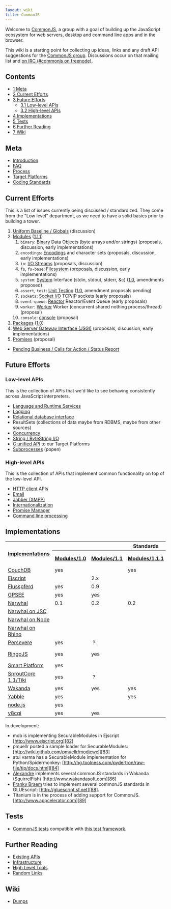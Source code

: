 ```yaml
---
layout: wiki
title: CommonJS
---
```

Welcome to [CommonJS][3], a group with a goal of building up the JavaScript
ecosystem for web servers, desktop and command line apps and in the browser. 

This wiki is a starting point for collecting up ideas, links and any draft API
suggestions for the [CommonJS group][4]. Discussions occur on that mailing
list and [on IRC (#commonjs on freenode)][5]. 

## Contents

*   [1 Meta][7]
*   [2 Current Efforts][8]
*   [3 Future Efforts][9] 
    *   [3.1 Low-level APIs][10]
    *   [3.2 High-level APIs][11]
*   [4 Implementations][12]
*   [5 Tests][13]
*   [6 Further Reading][14]
*   [7 Wiki][15]

##  Meta 

*   [Introduction][16] 
*   [FAQ][17] 
*   [Process][18] 
*   [Target Platforms][19] 
*   [Coding Standards][20] 

##  Current Efforts 

This is a list of issues currently being discussed / standardized. They come
from the "Low level" department, as we need to have a solid basics prior to
building a tower. 

1.  [Uniform Baseline / Globals][21] (discussion) 
2.  [Modules][22] ([1.1.1][23]) 
    1.  `binary`: [Binary][24] Data Objects (byte arrays and/or strings) (proposals, discussion, early implementations) 
    2.  `encodings`: [Encodings][25] and character sets (proposals, discussion, early implementations) 
    3.  `io`: [I/O Streams][26] (proposals, discussion) 
    4.  `fs`, `fs-base`: [Filesystem][27] (proposals, discussion, early implementations) 
    5.  `system`: [System][28] Interface (stdin, stdout, stderr, &c) ([1.0][29], amendments proposed) 
    6.  `assert`, `test`: [Unit Testing][30] ([1.0][31], amendment proposals pending) 
    7.  `sockets`: [Socket I/O][32] TCP/IP sockets (early proposals) 
    8.  `event-queue`: [Reactor][33] Reactor/Event Queue (early proposals) 
    9.  `worker`: [Worker][34] Worker (concurrent shared nothing process/thread) (proposal) 
    10. `console`: [console][35] (proposal) 
3.  [Packages][36] ([1.0][37]) 
4.  [Web Server Gateway Interface (JSGI)][38] (proposals, discussion, early implementations) 
5.  [Promises][39] (proposal) 

*   [Pending Business / Calls for Action / Status Report][40] 

##  Future Efforts 

###  Low-level APIs 

This is the collection of APIs that we'd like to see behaving consistently
across JavaScript interpreters. 

*   [Language and Runtime Services][41] 
*   [Logging][42] 
*   [Relational database interface][43] 
*   ResultSets (collections of data maybe from RDBMS, maybe from other sources) 
*   [Concurrency][44] 
*   [String / ByteString I/O][45] 
*   [C unified API][46] to our Target Platforms 
*   [Subprocesses][47] (popen) 

###  High-level APIs 

This is the collection of APIs that implement common functionality on top of 
the low-level API. 

*   [HTTP client][48] APIs 
*   [Email][49] 
*   [Jabber (XMPP)][50] 
*   [Internationalization][51] 
*   [Promise Manager][52] 
*   [Command line processing][53] 

##  Implementations 

<table width="100%">
	<tbody>
		<tr>
			<th rowspan="2">
				<a href="/wiki/Implementations" title="Implementations">Implementations</a>
			</th>
			<th colspan="5"> Standards </th>
			<th colspan="11"> Proposals and standards in development </th>
		</tr>
		<tr>
			<th>
				<a href="/wiki/Modules/1.0" title="Modules/1.0">Modules/1.0</a>
			</th>
			<th>
				<a href="/wiki/Modules/1.1" title="Modules/1.1">Modules/1.1</a>
			</th>
			<th>
				<a href="/wiki/Modules/1.1.1" title="Modules/1.1.1">Modules/1.1.1</a>
			</th>
			<th>
				<a href="/wiki/Packages/1.0" title="Packages/1.0">Packages/1.0</a>
			</th>
			<th>
				<a href="/wiki/System/1.0" title="System/1.0">System/1.0</a>
			</th>
			<th>
				<a href="/wiki/Binary/B" title="Binary/B">Binary/B</a>
			</th>
			<th>
				<a href="/wiki/Console" title="Console">Console</a>
			</th>
			<th>
				<a href="/wiki/Encodings/A" title="Encodings/A">Encodings/A</a>
			</th>
			<th>
				<a href="/wiki/Filesystem/A" title="Filesystem/A">Filesystem/A</a>
			</th>
			<th>
				<a href="/wiki/Filesystem/A/0" title="Filesystem/A/0">Filesystem/A/0</a>
			</th>
			<th>
				<a href="/wiki/HTTP_Client/B" title="HTTP Client/B">HTTP Client/B</a>
			</th>
			<th>
				<a href="/wiki/Modules/Async/A" title="Modules/Async/A">Modules/Async/A</a>
			</th>
			<th>
				<a href="/wiki/Modules/Transport/C" title="Modules/Transport/C">Modules/Transport/C</a>
			</th>
			<th>
				<a href="/wiki/Modules/Transport/D" title="Modules/Transport/D">Modules/Transport/D</a>
			</th>
			<th>
				<a href="/wiki/Promises/B" title="Promises/B">Promises/B</a>
			</th>
			<th>
				<a href="/wiki/Unit_Testing/1.0" title="Unit Testing/1.0">Unit Testing/1.0</a>
			</th>
		</tr>
		<tr>
			<td><a href="/wiki/Implementations/CouchDB" title="Implementations/CouchDB">CouchDB</a></td>
			<td> yes </td>
			<td> </td>
			<td> yes </td>
			<td> </td>
			<td> </td>
			<td> </td>
			<td> </td>
			<td> </td>
			<td> </td>
			<td> </td>
			<td> </td>
			<td> </td>
			<td> </td>
			<td> </td>
			<td> </td>
			<td> </td>
		</tr>
		<tr>
			<td><a href="/wiki/Implementations/Ejscript" title="Implementations/Ejscript">Ejscript</a></td>
			<td> </td>
			<td> 2.x </td>
			<td> </td>
			<td> </td>
			<td> </td>
			<td> </td>
			<td> </td>
			<td> </td>
			<td> </td>
			<td> </td>
			<td> </td>
			<td> </td>
			<td> </td>
			<td> </td>
			<td> </td>
			<td> </td>
		</tr>
		<tr>
			<td> <a href="/wiki/Implementations/Flusspferd" title="Implementations/Flusspferd">Flusspferd</a> </td>
			<td> yes </td>
			<td> 0.9 </td>
			<td> </td>
			<td> </td>
			<td> yes </td>
			<td> yes </td>
			<td> </td>
			<td> yes </td>
			<td> </td>
			<td> yes </td>
			<td> </td>
			<td> </td>
			<td> </td>
			<td> </td>
			<td> </td>
			<td> yes </td>
		</tr>
		<tr>
			<td> <a href="/wiki/Implementations/GPSEE" title="Implementations/GPSEE">GPSEE</a> </td>
			<td> yes </td>
			<td> yes </td>
			<td> </td>
			<td> </td>
			<td> yes </td>
			<td> yes </td>
			<td> </td>
			<td> </td>
			<td> </td>
			<td> yes </td>
			<td> </td>
			<td> </td>
			<td> </td>
			<td> </td>
			<td> </td>
			<td> </td>
		</tr>
		<tr>
			<td> <a href="/wiki/Implementations/Narwhal" title="Implementations/Narwhal">Narwhal</a> </td>
			<td> 0.1 </td>
			<td> 0.2 </td>
			<td> 0.2 </td>
			<td> </td>
			<td> </td>
			<td> </td>
			<td> </td>
			<td> </td>
			<td> </td>
			<td> </td>
			<td> </td>
			<td> </td>
			<td> </td>
			<td> </td>
			<td> 0.5 </td>
			<td> 0.2 </td>
		</tr>
		<tr>
			<td> <a href="/wiki/Implementations/NarwhalJSC" title="Implementations/NarwhalJSC">Narwhal on JSC</a> </td>
			<td> </td>
			<td> </td>
			<td> </td>
			<td> </td>
			<td> 0.2 </td>
			<td> 0.2 </td>
			<td> </td>
			<td> </td>
			<td> </td>
			<td> </td>
			<td> </td>
			<td> </td>
			<td> </td>
			<td> </td>
			<td> </td>
			<td> </td>
		</tr>
		<tr>
			<td> <a href="/wiki/Implementations/NarwhalNode" title="Implementations/NarwhalNode">Narwhal on Node</a> </td>
			<td>
</td><td>
</td><td>
</td><td>
</td><td> 0.5
</td><td> 0.5
</td><td>
</td><td>
</td><td> 0.5
</td><td> 0.5
</td><td>
</td><td>
</td><td>

</td><td>
</td><td>
</td><td>
</td></tr>
<tr>
<td> <a href="/wiki/Implementations/NarwhalRhino" title="Implementations/NarwhalRhino">Narwhal on Rhino</a>
</td><td>
</td><td>
</td><td>
</td><td>
</td><td> 0.2
</td><td> 0.2
</td><td>

</td><td>
</td><td> draft 4 in 0.1
</td><td> 8a45686
</td><td>
</td><td>
</td><td>
</td><td>
</td><td>
</td><td>
</td></tr>
<tr>
<td> <a href="/wiki/Implementations/Persevere" title="Implementations/Persevere">Persevere</a>
</td><td> yes

</td><td>&nbsp;?
</td><td>
</td><td>
</td><td>
</td><td>
</td><td>
</td><td>
</td><td>
</td><td>
</td><td>
</td><td>
</td><td>
</td><td>
</td><td>
</td><td>
</td></tr>
<tr>

<td> <a href="/wiki/Implementations/RingoJS" title="Implementations/RingoJS">RingoJS</a>
</td><td> yes
</td><td> yes
</td><td>
</td><td>
</td><td> yes
</td><td> yes
</td><td>
</td><td>
</td><td> minus globbing

</td><td> yes
</td><td>
</td><td>
</td><td>
</td><td>
</td><td>
</td><td> yes
</td></tr>
<tr>
<td> <a href="/wiki/Implementations/Smart" title="Implementations/Smart">Smart Platform</a>
</td><td> yes
</td><td>

</td><td>
</td><td>
</td><td>
</td><td>
</td><td>
</td><td>
</td><td>
</td><td>
</td><td>
</td><td>
</td><td>
</td><td>
</td><td>
</td><td>
</td></tr>
<tr>
<td> <a href="/wiki/Implementations/SproutCore" title="Implementations/SproutCore">SproutCore 1.1/Tiki</a>

</td><td> yes
</td><td>&nbsp;?
</td><td>
</td><td>
</td><td> yes
</td><td>
</td><td>
</td><td>
</td><td>
</td><td>
</td><td>
</td><td>
</td><td>
</td><td>
</td><td>

</td><td> yes
</td></tr>
<tr>
<td> <a href="/wiki/Implementations/Wakanda" title="Implementations/Wakanda">Wakanda</a>
</td><td> yes
</td><td> yes
</td><td> yes
</td><td>
</td><td> yes
</td><td>

</td><td> yes
</td><td>
</td><td>
</td><td>
</td><td> yes
</td><td>
</td><td>
</td><td>
</td><td>
</td><td> yes
</td></tr>
<tr>
<td> <a href="/wiki/Implementations/Yabble" title="Implementations/Yabble">Yabble</a>

</td><td> yes
</td><td>
</td><td> yes
</td><td>
</td><td>
</td><td>
</td><td>
</td><td>
</td><td>
</td><td>
</td><td>
</td><td> yes
</td><td> yes

</td><td> yes
</td><td>
</td><td>
</td></tr>
<tr>
<td> <a href="/wiki/Implementations/node.js" title="Implementations/node.js">node.js</a>
</td><td> yes
</td><td>
</td><td>
</td><td>
</td><td>
</td><td>
</td><td>

</td><td>
</td><td>
</td><td>
</td><td>
</td><td>
</td><td>
</td><td>
</td><td>
</td><td> yes
</td></tr>
<tr>
<td> <a href="/wiki/Implementations/v8cgi" title="Implementations/v8cgi">v8cgi</a>
</td><td> yes

</td><td> yes
</td><td>
</td><td>
</td><td> yes
</td><td> yes
</td><td>
</td><td>
</td><td>
</td><td>
</td><td>
</td><td>
</td><td>
</td><td>
</td><td>

</td><td> yes
</td></tr></tbody></table>


In development: 

*   mob is implementing SecurableModules in Ejscript [http://www.ejscript.org][82] 
*   pmuellr posted a sample loader for SecurableModules: [http://wiki.github.com/pmuellr/modjewel][83] 
*   atul varma has a SecurableModule implementation for Python/Spidermonkey: [http://hg.toolness.com/pydertron/raw-file/tip/docs.html][84] 
*   [Alexandre][85] implements several commonJS standards in Wakanda (SquirrelFish) [http://www.wakandasoft.com][86] 
*   [Franky Braem][87] tries to implement several commonJS standards in GLUEscript: [http://gluescript.sf.net][88]. 
*   Titanium is in the process of adding support for CommonJS. [http://www.appcelerator.com][89] 

##  Tests 

*   [CommonJS tests][90] compatible with [this test framework][91]. 

##  Further Reading 

*   [Existing APIs][92] 
*   [Infrastructure][93] 
*   [High Level Tools][94] 
*   [Random Links][95] 

##  Wiki 

*   [Dumps][96] 

 [1]: #column-one
 [2]: #searchInput
 [3]: http://commonjs.org "http://commonjs.org"
 [4]: http://groups.google.com/group/commonjs "http://groups.google.com/group/commonjs"
 [5]: http://log.serverjs.org/mochabot/join "http://log.serverjs.org/mochabot/join"
 [6]: javascript:toggleToc()
 [7]: #Meta
 [8]: #Current_Efforts
 [9]: #Future_Efforts
 [10]: #Low-level_APIs
 [11]: #High-level_APIs
 [12]: #Implementations
 [13]: #Tests
 [14]: #Further_Reading
 [15]: #Wiki
 [16]: /wiki/Introduction "Introduction"
 [17]: /wiki/FAQ "FAQ"
 [18]: /wiki/Process "Process"
 [19]: /wiki/Target_Platforms "Target Platforms"
 [20]: /wiki/Coding_Standards "Coding Standards"
 [21]: /wiki/Global "Global"
 [22]: /wiki/Modules "Modules"
 [23]: /wiki/Modules/1.1.1 "Modules/1.1.1"
 [24]: /wiki/Binary "Binary"
 [25]: /wiki/Encodings "Encodings"
 [26]: /wiki/IO "IO"
 [27]: /wiki/Filesystem "Filesystem"
 [28]: /wiki/System "System"
 [29]: /wiki/System/1.0 "System/1.0"
 [30]: /wiki/Unit_Testing "Unit Testing"
 [31]: /wiki/Unit_Testing/1.0 "Unit Testing/1.0"
 [32]: /wiki/Sockets "Sockets"
 [33]: /wiki/Reactor "Reactor"
 [34]: /wiki/Worker "Worker"
 [35]: /wiki/Console "Console"
 [36]: /wiki/Packages "Packages"
 [37]: /wiki/Packages/1.0 "Packages/1.0"
 [38]: /wiki/JSGI "JSGI"
 [39]: /wiki/Promises "Promises"
 [40]: /wiki/Status "Status"
 [41]: /wiki/Runtime_Services "Runtime Services"
 [42]: /wiki/Logging "Logging"
 [43]: /wiki/RDBMS "RDBMS"
 [44]: /wiki/Concurrency "Concurrency"
 [45]: /index.php?title=String_IO&action=edit&redlink=1 "String IO (page does not exist)"
 [46]: /wiki/C_API "C API"
 [47]: /wiki/Subprocess "Subprocess"
 [48]: /wiki/HTTP_Client "HTTP Client"
 [49]: /wiki/Email "Email"
 [50]: /wiki/XMPP "XMPP"
 [51]: /wiki/I18n "I18n"
 [52]: /wiki/Promise_Manager "Promise Manager"
 [53]: /wiki/Command_Line "Command Line"
 [54]: /wiki/Implementations "Implementations"
 [55]: /wiki/Modules/1.0 "Modules/1.0"
 [56]: /wiki/Modules/1.1 "Modules/1.1"
 [57]: /wiki/Binary/B "Binary/B"
 [58]: /wiki/Encodings/A "Encodings/A"
 [59]: /wiki/Filesystem/A "Filesystem/A"
 [60]: /wiki/Filesystem/A/0 "Filesystem/A/0"
 [61]: /wiki/HTTP_Client/B "HTTP Client/B"
 [62]: /wiki/Modules/Async/A "Modules/Async/A"
 [63]: /wiki/Modules/Transport/C "Modules/Transport/C"
 [64]: /wiki/Modules/Transport/D "Modules/Transport/D"
 [65]: /wiki/Promises/B "Promises/B"
 [66]: /wiki/Implementations/CouchDB "Implementations/CouchDB"
 [67]: /wiki/Implementations/Ejscript "Implementations/Ejscript"
 [68]: /wiki/Implementations/Flusspferd "Implementations/Flusspferd"
 [69]: /wiki/Implementations/GPSEE "Implementations/GPSEE"
 [70]: /wiki/Implementations/Narwhal "Implementations/Narwhal"
 [71]: /wiki/Implementations/NarwhalJSC "Implementations/NarwhalJSC"
 [72]: /wiki/Implementations/NarwhalNode "Implementations/NarwhalNode"
 [73]: /wiki/Implementations/NarwhalRhino "Implementations/NarwhalRhino"
 [74]: /wiki/Implementations/Persevere "Implementations/Persevere"
 [75]: /wiki/Implementations/RingoJS "Implementations/RingoJS"
 [76]: /wiki/Implementations/Smart "Implementations/Smart"
 [77]: /wiki/Implementations/SproutCore "Implementations/SproutCore"
 [78]: /wiki/Implementations/Wakanda "Implementations/Wakanda"
 [79]: /wiki/Implementations/Yabble "Implementations/Yabble"
 [80]: /wiki/Implementations/node.js "Implementations/node.js"
 [81]: /wiki/Implementations/v8cgi "Implementations/v8cgi"
 [82]: http://www.ejscript.org "http://www.ejscript.org"
 [83]: http://wiki.github.com/pmuellr/modjewel "http://wiki.github.com/pmuellr/modjewel"
 [84]: http://hg.toolness.com/pydertron/raw-file/tip/docs.html "http://hg.toolness.com/pydertron/raw-file/tip/docs.html"
 [85]: /wiki/User:Alexandre.Morgaut "User:Alexandre.Morgaut"
 [86]: http://www.wakandasoft.com "http://www.wakandasoft.com"
 [87]: /wiki/User:Fbraem "User:Fbraem"
 [88]: http://gluescript.sf.net "http://gluescript.sf.net"
 [89]: http://www.appcelerator.com "http://www.appcelerator.com"
 [90]: http://github.com/280north/narwhal/tree/master/tests/commonjs/ "http://github.com/280north/narwhal/tree/master/tests/commonjs/"
 [91]: http://github.com/280north/narwhal/tree/master/lib/test/ "http://github.com/280north/narwhal/tree/master/lib/test/"
 [92]: /wiki/Existing_APIs "Existing APIs"
 [93]: /wiki/Infrastructure "Infrastructure"
 [94]: /wiki/High_Level_Tools "High Level Tools"
 [95]: /wiki/Random_Links "Random Links"
 [96]: /wiki/Dumps "Dumps"